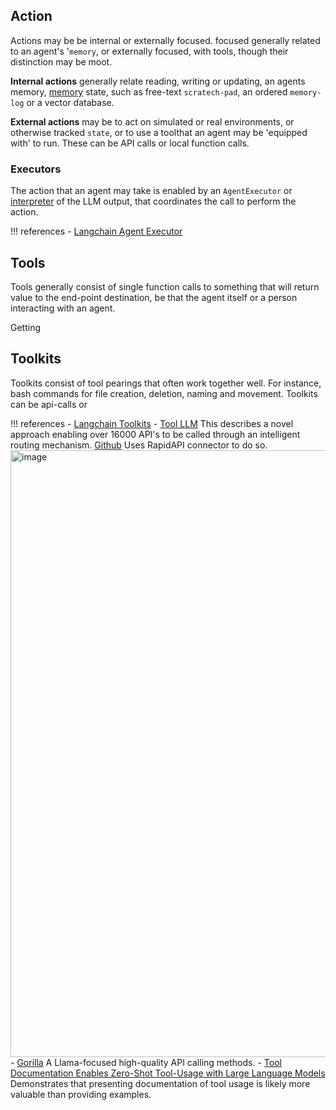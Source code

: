 
## Action


Actions may be be internal or externally focused.  focused generally related to an agent's '`memory`, or externally focused, with tools, though their distinction may be moot. 

**Internal actions** generally relate reading, writing or updating, an agents memory, [memory](./memory.md) state, such as free-text `scratech-pad`, an ordered `memory-log` or a vector database.

**External actions** may be to act on simulated or real environments, or otherwise tracked `state`, or to use a toolthat an agent may be 'equipped with' to run. These can be API calls or local function calls. 

### Executors
The action that an agent may take is enabled by an `AgentExecutor` or [interpreter](./interpreters.md) of the LLM output, that coordinates the call to perform the action. 

!!! references
    - [Langchain Agent Executor](https://github.com/langchain-ai/langchain/blob/b786335dd10902489f87a536ee074d747b6df370/libs/langchain/langchain/agents/agent.py#L637)


## Tools
Tools generally consist of single function calls to something that will return value to the end-point destination, be that the agent itself or a person interacting with an agent. 

Getting 

## Toolkits
Toolkits consist of tool pearings that often work together well. For instance, bash commands for file creation, deletion, naming and movement. Toolkits can be api-calls or 


!!! references
    - [Langchain Toolkits](https://github.com/langchain-ai/langchain/tree/b786335dd10902489f87a536ee074d747b6df370/libs/langchain/langchain/agents/agent_toolkits)
    - [Tool LLM](https://huggingface.co/papers/2307.16789) This describes a novel approach enabling over 16000 API's to be called through an intelligent routing mechanism. [Github](https://github.com/OpenBMB/ToolBench) Uses RapidAPI connector to do so. 
    <img width="971" alt="image" src="https://github.com/ianderrington/genai/assets/76016868/65e22011-f815-4f19-8d78-24bc2c731b08">
    - [Gorilla](https://github.com/ShishirPatil/gorilla) A Llama-focused high-quality API calling methods. 
    - [Tool Documentation Enables Zero-Shot Tool-Usage with Large Language Models](https://arxiv.org/pdf/2308.00675.pdf) Demonstrates that presenting documentation of tool usage is likely more valuable than providing examples. 
